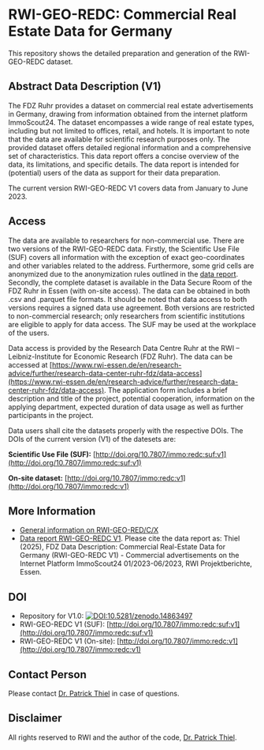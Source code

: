 # RWI-GEO-REDC: Commercial Real Estate Data for Germany

This repository shows the detailed preparation and generation of the RWI-GEO-REDC dataset.

## Abstract Data Description (V1)

The FDZ Ruhr provides a dataset on commercial real estate advertisements in Germany, drawing from information obtained from the internet platform ImmoScout24. The dataset encompasses a wide range of real estate types, including but not limited to offices, retail, and hotels. It is important to note that the data are available for scientific research purposes only. The provided dataset offers detailed regional information and a comprehensive set of characteristics. This data report offers a concise overview of the data, its limitations, and specific details. The data report is intended for (potential) users of the data as support for their data preparation. 

The current version RWI-GEO-REDC V1 covers data from January to June 2023.

## Access

The data are available to researchers for non-commercial use. There are two versions of the RWI-GEO-REDC data. Firstly, the Scientific Use File (SUF) covers all information with the exception of exact geo-coordinates and other variables related to the address. Furthermore, some grid cells are anonymized due to the anonymization rules outlined in the [data report](https://www.rwi-essen.de/fileadmin/user_upload/RWI/FDZ/Datenbeschreibung-REDC-v1.pdf). Secondly, the complete dataset is available in the Data Secure Room of the FDZ Ruhr in Essen (with on-site access). The data can be obtained in both .csv and .parquet file formats. It should be noted that data access to both versions requires a signed data use agreement. Both versions are restricted to non-commercial research; only researchers from scientific institutions are eligible to apply for data access. The SUF may be used at the workplace of the users.

Data access is provided by the Research Data Centre Ruhr at the RWI – Leibniz-Institute for Economic Research (FDZ Ruhr). The data can be accessed at [https://www.rwi-essen.de/en/research-advice/further/research-data-center-ruhr-fdz/data-access](https://www.rwi-essen.de/en/research-advice/further/research-data-center-ruhr-fdz/data-access). The application form includes a brief description and title of the project, potential cooperation, information on the applying department, expected duration of data usage as well as further participants in the project. 

Data users shall cite the datasets properly with the respective DOIs. The DOIs of the current version (V1) of the datesets are: 

**Scientific Use File (SUF):** [http://doi.org/10.7807/immo:redc:suf:v1](http://doi.org/10.7807/immo:redc:suf:v1)

**On-site dataset:** [http://doi.org/10.7807/immo:redc:v1](http://doi.org/10.7807/immo:redc:v1)

## More Information

- [General information on RWI-GEO-RED/C/X](https://www.rwi-essen.de/en/research-advice/further/research-data-center-ruhr-fdz/data-sets/rwi-geo-red/x-real-estate-data-and-price-indices)
- [Data report RWI-GEO-REDC V1](https://www.rwi-essen.de/fileadmin/user_upload/RWI/FDZ/FDZ_Datensatzbeschreibung_REDC_v1.pdf). Please cite the data report as: Thiel (2025), FDZ Data Description: Commercial Real-Estate Data for Germany (RWI-GEO-REDC V1) - Commercial advertisements on the Internet Platform ImmoScout24 01/2023-06/2023, RWI Projektberichte, Essen.

## DOI

- Repository for V1.0: [![DOI:10.5281/zenodo.14863497](http://img.shields.io/badge/DOI-10.5281/zenodo.14863497-048BC0.svg)](https://zenodo.org/account/settings/github/repository/PThie/RWI-GEO-REDC)
- RWI-GEO-REDC V1 (SUF): [http://doi.org/10.7807/immo:redc:suf:v1](http://doi.org/10.7807/immo:redc:suf:v1)
- RWI-GEO-REDC V1 (On-site): [http://doi.org/10.7807/immo:redc:v1](http://doi.org/10.7807/immo:redc:v1)

## Contact Person

Please contact [Dr. Patrick Thiel](https://www.rwi-essen.de/rwi/team/person/patrick-thiel) in case of questions.

## Disclaimer

All rights reserved to RWI and the author of the code, [Dr. Patrick Thiel](https://www.rwi-essen.de/rwi/team/person/patrick-thiel).